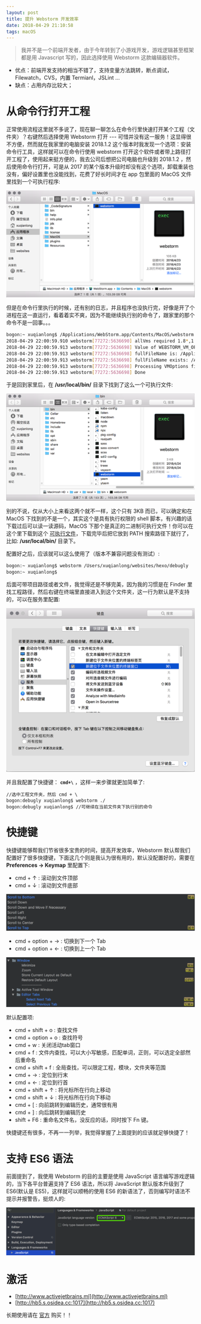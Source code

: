 ```yaml
---
layout: post
title: 提升 Webstorm 开发效率
date: 2018-04-29 21:10:58
tags: macOS
---
```


> 我并不是一个前端开发者，由于今年转到了小游戏开发，游戏逻辑甚至框架都是用 Javascript 写的，因此选择使用 Webstorm 这款编辑器软件。

- 优点：前端开发支持的相当不错了，支持变量方法跳转，断点调试，Filewatch，CVS，内置 Termianl，JSLint ...
- 缺点：占用内存比较大；

# 从命令行打开工程

正常使用流程这里就不多说了，现在聊一聊怎么在命令行里快速打开某个工程（文件夹）？右键然后选择使用 Webstorm 打开 --- 可惜并没有这一服务！这显得很不方便，然而就在我家里的电脑安装 2018.1.2 这个版本时我发现一个选项：安装命令行工具，这样就可以在命令行使用 webstorm 打开这个软件或者带上路径打开工程了，使用起来挺方便的，我去公司后想把公司电脑也升级到 2018.1.2 ，然后使用命令行打开，可是从 2017 的某个版本升级时却没有这个选项，卸载重装也没有，偏好设置里也没能找到，花费了好长时间才在 app 包里面的 MacOS 文件里找到一个可执行程序:

<!--more-->

![](/images/201804/2901.png)

但是在命令行里执行的时候，还有别的日志，并且程序也没执行完，好像是开了个进程在这一直运行，看着着实不爽，因为不能继续执行别的命令了，跟家里的那个命令不是一回事。。。

```bash
bogon:~ xuqianlong$ /Applications/WebStorm.app/Contents/MacOS/webstorm 
2018-04-29 22:00:59.910 webstorm[77272:5636690] allVms required 1.8*,1.8+
2018-04-29 22:00:59.913 webstorm[77272:5636698] Value of WEBSTORM_VM_OPTIONS is (null)
2018-04-29 22:00:59.913 webstorm[77272:5636698] fullFileName is: /Applications/WebStorm.app/Contents/bin/webstorm.vmoptions
2018-04-29 22:00:59.913 webstorm[77272:5636698] fullFileName exists: /Applications/WebStorm.app/Contents/bin/webstorm.vmoptions
2018-04-29 22:00:59.913 webstorm[77272:5636698] Processing VMOptions file at /Applications/WebStorm.app/Contents/bin/webstorm.vmoptions
2018-04-29 22:00:59.913 webstorm[77272:5636698] Done
```

于是回到家里后，在 **/usr/local/bin/** 目录下找到了这么一个可执行文件:

![](/images/201804/2902.png)

别的不说，仅从大小上来看这两个就不一样，这个只有 3KB 而已，可以确定和在 MacOS 下找到的不是一个，其实这个是具有执行权限的 shell 脚本，有兴趣的话下载过后可以读一读源码，MacOS 下那个是真正的二进制可执行文件！你可以在这个里下载到这个 [可执行文件](/cmd/webstorm)，下载完毕后把它放到 PATH 搜索路径下就行了，比如: **/usr/local/bin/** 目录下。

配置好之后，应该就可以这么使用了（版本不兼容问题没有测试）:

```bash
bogon:~ xuqianlong$ webstorm /Users/xuqianlong/websites/hexo/debugly
bogon:~ xuqianlong$ 
```

后面可带项目路径或者文件，我觉得还是不够完美，因为我的习惯是在 Finder 里找工程路径，然后右键在终端里直接进入到这个文件夹，这一行为默认是不支持的，可以在服务里配置:

![](/images/201804/2903.png)

并且我配置了快捷键： **`cmd+\`** ，这样一来步骤就更加简单了:

```base
//选中工程文件夹，然后 cmd + \
bogon:debugly xuqianlong$ webstorm ./
bogon:debugly xuqianlong$ //可继续在当前文件夹下执行别的命令
```

# 快捷键

快捷键能够帮我们节省很多宝贵的时间，提高开发效率，Webstorm 默认帮我们配置好了很多快捷键，下面这几个则是我认为很有用的，默认没配置好的，需要在 **Preferences -> Keymap** 里配置下:

- cmd + ↑ : 滚动到文件顶部
- cmd + ↓ : 滚动到文件底部

![](/images/201804/3001.png)

- cmd + option + → : 切换到下一个 Tab
- cmd + option + ← : 切换到上一个 Tab

![](/images/201804/3002.png)

默认配置项:

- cmd + shift + o : 查找文件
- cmd + option + o : 查找符号
- cmd + w : 关闭活动tab窗口
- cmd + f : 文件内查找，可以大小写敏感，匹配单词，正则，可以选定全部然后重命名
- cmd + shift + f : 全局查找，可以限定工程，模块，文件夹等范围
- cmd + → : 定位到行末
- cmd + ← : 定位到行首
- cmd + shift + ↑ : 将光标所在行向上移动
- cmd + shift + ↓ : 将光标所在行向下移动
- cmd + [ : 向前跳转到编辑历史，通常很有用
- cmd + ] : 向后跳转到编辑历史
- shift + F6 : 重命名文件名，没反应的话，同时按下 Fn 键。

快捷键还有很多，不再一一列举，我觉得掌握了上面提到的应该就足够快捷了！

# 支持 ES6 语法

前面提到了，我使用 Webstorm 的目的主要是使用 JavaScript 语言编写游戏逻辑的，当下各平台普遍支持了 ES6 语法，所以将 JavaScript 默认版本升级到了 ES6(默认是 ES5)，这样就可以顺畅的使用 ES6 的新语法了，否则编写时语法不提示并报警告，挺烦人的:

![](/images/201804/3003.png)

# 激活

- [http://www.activejetbrains.ml](http://www.activejetbrains.ml)
- [http://hb5.s.osidea.cc:1017](http://hb5.s.osidea.cc:1017)

长期使用请在 [官方](http://www.jetbrains.com/webstorm/buy/#edition=commercial) 购买！！
 
